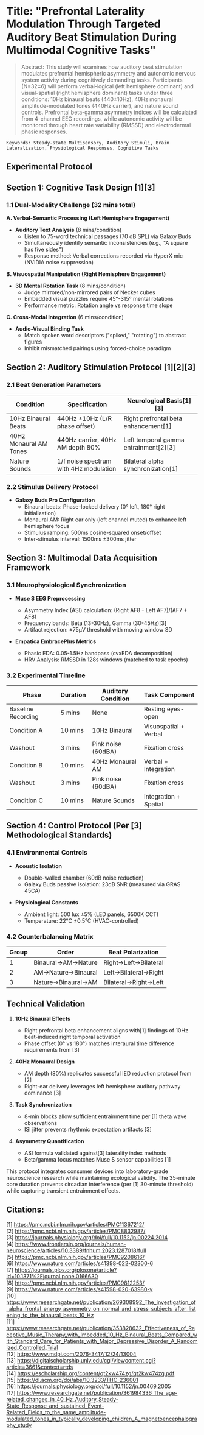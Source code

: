 # Title: "Prefrontal Laterality Modulation Through Targeted Auditory Beat Stimulation During Multimodal Cognitive Tasks"  

> Abstract: This study will examines how auditory beat stimulation modulates prefrontal hemispheric asymmetry and autonomic nervous system activity during cognitively demanding tasks. Participants (N=32±6) will perform verbal-logical (left hemisphere dominant) and visual-spatial (right hemisphere dominant) tasks under three conditions: 10Hz binaural beats (440±10Hz), 40Hz monaural amplitude-modulated tones (440Hz carrier), and nature sound controls. Prefrontal beta-gamma asymmetry indices will be calculated from 4-channel EEG recordings, while autonomic activity will be monitored through heart rate variability (RMSSD) and electrodermal phasic responses. 

`Keywords: Steady-state Multisensory, Auditory Stimuli, Brain Lateralization, Physiological Responses, Cognitive Tasks`


## Experimental Protocol
## Section 1: Cognitive Task Design [1][3]  
### 1.1 Dual-Modality Challenge (32 mins total)  
**A. Verbal-Semantic Processing (Left Hemisphere Engagement)**  
- **Auditory Text Analysis** (8 mins/condition)  
  - Listen to 75-word technical passages (70 dB SPL) via Galaxy Buds  
  - Simultaneously identify semantic inconsistencies (e.g., "A square has five sides")  
  - Response method: Verbal corrections recorded via HyperX mic (NVIDIA noise suppression)  

**B. Visuospatial Manipulation (Right Hemisphere Engagement)**  
- **3D Mental Rotation Task** (8 mins/condition)  
  - Judge mirrored/non-mirrored pairs of Necker cubes  
  - Embedded visual puzzles require 45°-315° mental rotations  
  - Performance metric: Rotation angle vs response time slope  

**C. Cross-Modal Integration** (6 mins/condition)  
- **Audio-Visual Binding Task**  
  - Match spoken word descriptors ("spiked," "rotating") to abstract figures  
  - Inhibit mismatched pairings using forced-choice paradigm  

## Section 2: Auditory Stimulation Protocol [1][2][3]
### 2.1 Beat Generation Parameters  
| Condition               | Specification                          | Neurological Basis[1][3]               |  
|-------------------------|----------------------------------------|------------------------------------------|  
| 10Hz Binaural Beats     | 440Hz ±10Hz (L/R phase offset)         | Right prefrontal beta enhancement[1]   |  
| 40Hz Monaural AM Tones  | 440Hz carrier, 40Hz AM depth 80%       | Left temporal gamma entrainment[2][3]   |  
| Nature Sounds           | 1/f noise spectrum with 4Hz modulation | Bilateral alpha synchronization[1]     |  

### 2.2 Stimulus Delivery Protocol  
- **Galaxy Buds Pro Configuration**  
  - Binaural beats: Phase-locked delivery (0° left, 180° right initialization)  
  - Monaural AM: Right ear only (left channel muted) to enhance left hemisphere focus  
  - Stimulus ramping: 500ms cosine-squared onset/offset  
  - Inter-stimulus interval: 1500ms ±300ms jitter  

## Section 3: Multimodal Data Acquisition Framework  
### 3.1 Neurophysiological Synchronization  
- **Muse S EEG Preprocessing**  
  - Asymmetry Index (ASI) calculation: (Right AF8 - Left AF7)/(AF7 + AF8)  
  - Frequency bands: Beta (13-30Hz), Gamma (30-45Hz)[3]  
  - Artifact rejection: ±75μV threshold with moving window SD  

- **Empatica EmbracePlus Metrics**  
  - Phasic EDA: 0.05-1.5Hz bandpass (cvxEDA decomposition)  
  - HRV Analysis: RMSSD in 128s windows (matched to task epochs)  

### 3.2 Experimental Timeline  
| Phase               | Duration | Auditory Condition   | Task Component       |  
|---------------------|----------|-----------------------|----------------------|  
| Baseline Recording  | 5 mins   | None                  | Resting eyes-open    |  
| Condition A         | 10 mins  | 10Hz Binaural         | Visuospatial + Verbal|  
| Washout             | 3 mins   | Pink noise (60dBA)    | Fixation cross       |  
| Condition B         | 10 mins  | 40Hz Monaural AM      | Verbal + Integration |  
| Washout             | 3 mins   | Pink noise (60dBA)    | Fixation cross       |  
| Condition C         | 10 mins  | Nature Sounds         | Integration + Spatial|  

## Section 4: Control Protocol (Per [3] Methodological Standards)  
### 4.1 Environmental Controls  
- **Acoustic Isolation**  
  - Double-walled chamber (60dB noise reduction)  
  - Galaxy Buds passive isolation: 23dB SNR (measured via GRAS 45CA)  

- **Physiological Constants**  
  - Ambient light: 500 lux ±5% (LED panels, 6500K CCT)  
  - Temperature: 22°C ±0.5°C (HVAC-controlled)  

### 4.2 Counterbalancing Matrix  
| Group | Order                  | Beat Polarization    |  
|-------|------------------------|----------------------|  
| 1     | Binaural→AM→Nature     | Right→Left→Bilateral |  
| 2     | AM→Nature→Binaural     | Left→Bilateral→Right |  
| 3     | Nature→Binaural→AM     | Bilateral→Right→Left |  

## Technical Validation
1. **10Hz Binaural Effects**  
   - Right prefrontal beta enhancement aligns with[1] findings of 10Hz beat-induced right temporal activation  
   - Phase offset (0° vs 180°) matches interaural time difference requirements from [3]  

2. **40Hz Monaural Design**  
   - AM depth (80%) replicates successful IED reduction protocol from [2]  
   - Right-ear delivery leverages left hemisphere auditory pathway dominance [3]  

3. **Task Synchronization**  
   - 8-min blocks allow sufficient entrainment time per [1] theta wave observations  
   - ISI jitter prevents rhythmic expectation artifacts [3]  

4. **Asymmetry Quantification**  
   - ASI formula validated against[3] laterality index methods  
   - Beta/gamma focus matches Muse S sensor capabilities [1]  

This protocol integrates consumer devices into laboratory-grade neuroscience research while maintaining ecological validity. The 35-minute core duration prevents circadian interference (per [1] 30-minute threshold) while capturing transient entrainment effects.

## Citations:

[1] https://pmc.ncbi.nlm.nih.gov/articles/PMC11367212/ <br>
[2] https://pmc.ncbi.nlm.nih.gov/articles/PMC8832987/ <br>
[3] https://journals.physiology.org/doi/full/10.1152/jn.00224.2014 <br>
[4] https://www.frontiersin.org/journals/human-neuroscience/articles/10.3389/fnhum.2023.1287018/full <br>
[5] https://pmc.ncbi.nlm.nih.gov/articles/PMC9208616/ <br>
[6] https://www.nature.com/articles/s41398-022-02300-6 <br>
[7] https://journals.plos.org/plosone/article?id=10.1371%2Fjournal.pone.0166630 <br>
[8] https://pmc.ncbi.nlm.nih.gov/articles/PMC9812253/ <br>
[9] https://www.nature.com/articles/s41598-020-63980-y <br>
[10] https://www.researchgate.net/publication/269308992_The_investigation_of_alpha_frontal_energy_asymmetry_on_normal_and_stress_subjects_after_listening_to_the_binaural_beats_10_Hz <br>
[11] https://www.researchgate.net/publication/353828632_Effectiveness_of_Receptive_Music_Therapy_with_Imbedded_10_Hz_Binaural_Beats_Compared_with_Standard_Care_for_Patients_with_Major_Depressive_Disorder_A_Randomized_Controlled_Trial <br>
[12] https://www.mdpi.com/2076-3417/12/24/13004 <br>
[13] https://digitalscholarship.unlv.edu/cgi/viewcontent.cgi?article=3661&context=rtds <br>
[14] https://escholarship.org/content/qt2kw474zg/qt2kw474zg.pdf <br>
[15] https://dl.acm.org/doi/abs/10.3233/THC-236001 <br>
[16] https://journals.physiology.org/doi/full/10.1152/jn.00469.2005 <br>
[17] https://www.researchgate.net/publication/361984336_The_age-related_changes_in_40_Hz_Auditory_Steady-State_Response_and_sustained_Event-Related_Fields_to_the_same_amplitude-modulated_tones_in_typically_developing_children_A_magnetoencephalography_study